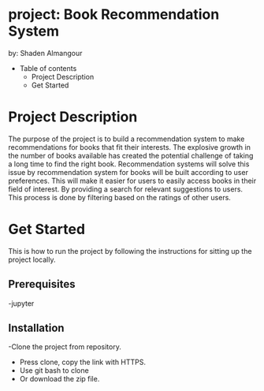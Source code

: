 # project: Book Recommendation System <br>
by: Shaden Almangour 

- Table of contents
  - Project Description
  - Get Started 
 
 # Project Description
The purpose of the project is to build a recommendation system to make recommendations for books that fit their interests. The explosive growth in the number of books available has created the potential challenge of taking a long time to find the right book. Recommendation systems will solve this issue by recommendation system for books will be built according to user preferences. This will make it easier for users to easily access books in their field of interest. By providing a search for relevant suggestions to users. This process is done by filtering based on the ratings of other users.

#  Get Started
This is how to run the project by following the instructions for sitting up the project locally.

## Prerequisites
-jupyter

## Installation
-Clone the project from repository.
  - Press clone, copy the link with HTTPS.
  - Use git bash to clone
  - Or download the zip file.
  


